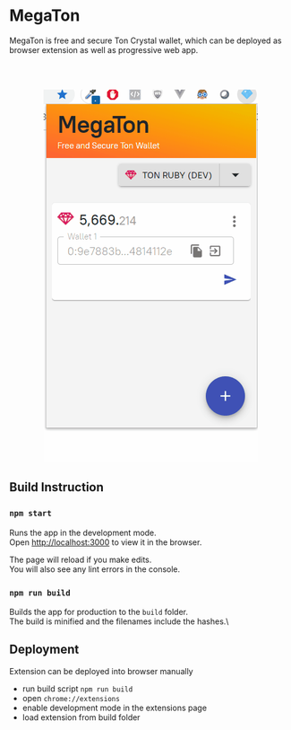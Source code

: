 # MegaTon

MegaTon is free and secure Ton Crystal wallet, which can be deployed as browser extension as well as progressive web app.

<br/>
<br/>
<p align="center">
  <img src="/docs/screenshots/Animation.gif" />
</p>

## Build Instruction

### `npm start`

Runs the app in the development mode.\
Open [http://localhost:3000](http://localhost:3000) to view it in the browser.

The page will reload if you make edits.\
You will also see any lint errors in the console.

### `npm run build`

Builds the app for production to the `build` folder.\
The build is minified and the filenames include the hashes.\

## Deployment

Extension can be deployed into browser manually

* run build script
    `npm run build`
* open `chrome://extensions`
* enable development mode in the extensions page
* load extension from build folder
